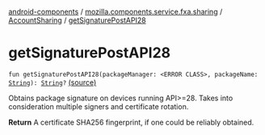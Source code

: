 [android-components](../../index.md) / [mozilla.components.service.fxa.sharing](../index.md) / [AccountSharing](index.md) / [getSignaturePostAPI28](./get-signature-post-a-p-i28.md)

# getSignaturePostAPI28

`fun getSignaturePostAPI28(packageManager: <ERROR CLASS>, packageName: `[`String`](https://kotlinlang.org/api/latest/jvm/stdlib/kotlin/-string/index.html)`): `[`String`](https://kotlinlang.org/api/latest/jvm/stdlib/kotlin/-string/index.html)`?` [(source)](https://github.com/mozilla-mobile/android-components/blob/master/components/service/firefox-accounts/src/main/java/mozilla/components/service/fxa/sharing/AccountSharing.kt#L158)

Obtains package signature on devices running API&gt;=28. Takes into consideration multiple signers
and certificate rotation.

**Return**
A certificate SHA256 fingerprint, if one could be reliably obtained.


